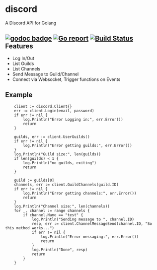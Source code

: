 # discord
A Discord API for Golang

[![godoc badge](https://img.shields.io/badge/godoc-reference-blue.svg)](https://godoc.org/github.com/Xackery/discord) [![Go report](http://goreportcard.com/badge/xackery/discord)](http://goreportcard.com/report/xackery/discord) [![Build Status](https://travis-ci.org/Xackery/discord.svg)](https://travis-ci.org/Xackery/discord.svg?branch=master)
Features
---

* Log In/Out
* List Guilds
* List Channels
* Send Message to Guild/Channel
* Connect via Websocket, Trigger functions on Events

Example
---


```
	client := discord.Client{}
	err := client.Login(email, password)
	if err != nil {
		log.Println("Error Logging in:", err.Error())
		return
	}

	guilds, err := client.UserGuilds()
	if err != nil {
		log.Println("Error getting guilds:", err.Error())
	}
	log.Println("Guild size:", len(guilds))
	if len(guilds) < 1 {
		log.Println("no guilds, exiting")
		return
	}

	guild := guilds[0]
	channels, err := client.GuildChannels(guild.ID)
	if err != nil {
		log.Println("Error getting channels:", err.Error())
		return
	}
	log.Println("Channel size:", len(channels))
	for _, channel := range channels {
		if channel.Name == "test" {
			log.Println("Sending message to ", channel.ID)
			resp, err := client.ChannelMessageSend(channel.ID, "So this method works...")
			if err != nil {
				log.Println("Error messaging:", err.Error())
				return
			}
			log.Println("Done", resp)
			return
		}
	}
```